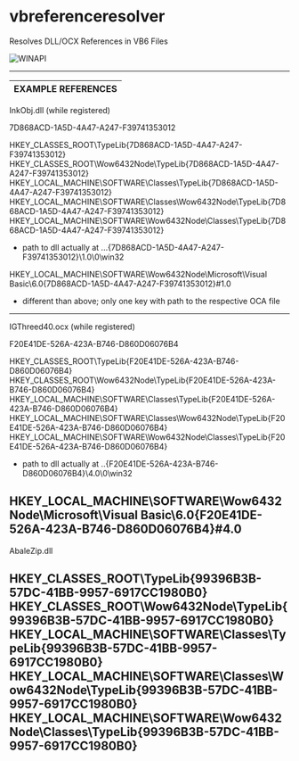 vbreferenceresolver
===================

Resolves DLL/OCX References in VB6 Files

![WINAPI](http://cdn.memegenerator.net/instances/500x/51256513.jpg)

___________________
EXAMPLE REFERENCES |
-------------------|

InkObj.dll (while registered)

7D868ACD-1A5D-4A47-A247-F39741353012

HKEY_CLASSES_ROOT\TypeLib\{7D868ACD-1A5D-4A47-A247-F39741353012}
HKEY_CLASSES_ROOT\Wow6432Node\TypeLib\{7D868ACD-1A5D-4A47-A247-F39741353012}
HKEY_LOCAL_MACHINE\SOFTWARE\Classes\TypeLib\{7D868ACD-1A5D-4A47-A247-F39741353012}
HKEY_LOCAL_MACHINE\SOFTWARE\Classes\Wow6432Node\TypeLib\{7D868ACD-1A5D-4A47-A247-F39741353012}
HKEY_LOCAL_MACHINE\SOFTWARE\Wow6432Node\Classes\TypeLib\{7D868ACD-1A5D-4A47-A247-F39741353012}
- path to dll actually at ...\{7D868ACD-1A5D-4A47-A247-F39741353012}\1.0\0\win32

HKEY_LOCAL_MACHINE\SOFTWARE\Wow6432Node\Microsoft\Visual Basic\6.0\{7D868ACD-1A5D-4A47-A247-F39741353012}#1.0
- different than above; only one key with path to the respective OCA file
----------------------------------------------------------------------------------------------------------------------------
IGThreed40.ocx (while registered)

F20E41DE-526A-423A-B746-D860D06076B4

HKEY_CLASSES_ROOT\TypeLib\{F20E41DE-526A-423A-B746-D860D06076B4}
HKEY_CLASSES_ROOT\Wow6432Node\TypeLib\{F20E41DE-526A-423A-B746-D860D06076B4}
HKEY_LOCAL_MACHINE\SOFTWARE\Classes\TypeLib\{F20E41DE-526A-423A-B746-D860D06076B4}
HKEY_LOCAL_MACHINE\SOFTWARE\Classes\Wow6432Node\TypeLib\{F20E41DE-526A-423A-B746-D860D06076B4}
HKEY_LOCAL_MACHINE\SOFTWARE\Wow6432Node\Classes\TypeLib\{F20E41DE-526A-423A-B746-D860D06076B4}
- path to dll actually at ..\{F20E41DE-526A-423A-B746-D860D06076B4}\4.0\0\win32

HKEY_LOCAL_MACHINE\SOFTWARE\Wow6432Node\Microsoft\Visual Basic\6.0\{F20E41DE-526A-423A-B746-D860D06076B4}#4.0
----------------------------------------------------------------------------------------------------------------------------
AbaleZip.dll

HKEY_CLASSES_ROOT\TypeLib\{99396B3B-57DC-41BB-9957-6917CC1980B0}
HKEY_CLASSES_ROOT\Wow6432Node\TypeLib\{99396B3B-57DC-41BB-9957-6917CC1980B0}
HKEY_LOCAL_MACHINE\SOFTWARE\Classes\TypeLib\{99396B3B-57DC-41BB-9957-6917CC1980B0}
HKEY_LOCAL_MACHINE\SOFTWARE\Classes\Wow6432Node\TypeLib\{99396B3B-57DC-41BB-9957-6917CC1980B0}
HKEY_LOCAL_MACHINE\SOFTWARE\Wow6432Node\Classes\TypeLib\{99396B3B-57DC-41BB-9957-6917CC1980B0}
----------------------------------------------------------------------------------------------------------------------------